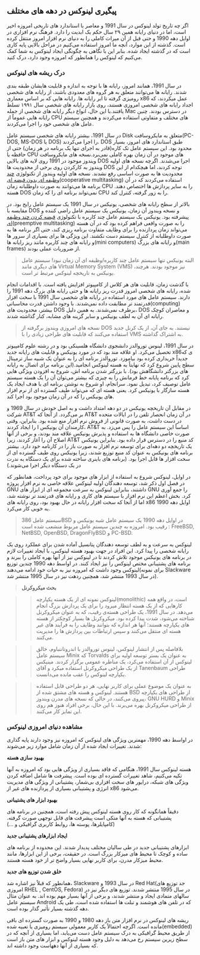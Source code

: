 ## پیگیری لینوکس در دهه های مختلف

اگر چه تاریخ تولد لینوکس در سال 1991 و معاصر با استاندارد های تاریخی امروزه اخیر است، اما در دنیای رایانه همین ۲۹ سال حکم یک ابدیت را دارد. فرهنگ نرم افزاری در اوایل دهه 1990 و حتی قبل از آن میراث کاملی را به دنیای نرم افزار امروز منتقل کرده است. گذشته از این موارد، آنچه ما امروز استفاده می‌کنیم در مراحل بالایی پایه کاری است که در گذشته ایجاد شده. بنابر این با نگاهی به چگونگی ایجاد لینوکس به شما کمک می‌کنیم که لینوکس را همانطور که امروزه وجود دارد، درک کنید.

### درک ریشه های لینوکس

در سال 1991، همانند امروز، رایانه ها با توجه به اندازه و قابلیت هایشان طبقه بندی شدند. رایانه ها می‌توانند متعلق به هر گروه های معدودی باشند، از رایانه های شخصی رومیزی گرفته تا ابر رایانه ها. رایانه هایی که بر اساس معماری x86 عمل میکردند، که اجداد رایانه های شخصی امروزی هستند، روی بازار رایانه های شخصی سال ۱۹۹۱ تسلط یافتند.با این حال، انواع دیگر رایانه های شخصی از جمله Mac در دسترس بودند. چنین رایانه هایی عموماً از CPU های مختلف و متفاوتی استفاده می‌کردند و همچنین سیستم عامل های شخصی خود را اجرا می‌کردند.

در سال 1991، بیشتر رایانه های شخصی سیستم عامل Disk متعلق به مایکروسافت(PC-DOS, MS-DOS یا DOS) را اجرا می‌کردند. DOS طبق استاندارد های امروز، بسیار محدود بود. این سیستم عامل تک کاره(قادر به اجرای تنها یک برنامه در هر زمان) حتی از حافظه یا CPU های موجود در آن زمان بهره کاملی نمی‌برد.نسخه های مایکروسافت ویندوز موجود در 1991 روی لایه های بالایی DOS اجرا می‌شدند. اگرچه نسخه های اولیه ویندوز به کارکردن روی برخی از محدودیت ها DOS توجه کردند، اما هیچکدام از این محدودیت ها به صورت اساسی رفع نشدند. نسخه های اولیه ویندوز از تکنولوژی [چند وظیفه ای بدون قبضه ای](https://fa.wikipedia.org/wiki/%DA%86%D9%86%D8%AF_%D9%88%D8%B8%DB%8C%D9%81%D9%87%E2%80%8C%D8%A7%DB%8C_%D8%A8%D8%AF%D9%88%D9%86_%D9%82%D8%A8%D8%B6%D9%87%E2%80%8C%D8%A7%DB%8C)(cooperative multitasking) استفاده می‌کردند که در آن برنامه ها می‌توانند به صورت داوطلبانه زمان CPU را به سایر پردازش ها اختصاص دهند. هسته DOS نمی‌تواند برنامه ای را که زمان CPU را به زور گرفته، کنترل کند.

 بالاتر از سطح رایانه های شخصی، یونیکس در سال 1991 یک سیستم عامل رایج بود. در مقایسه با DOS و نسخه ویندوز آن زمان، یونیکس یک سیستم عامل راضی کننده و پیشرفته بود. یونیکس یک سیستم عامل چند کاربره با تکنولوژی [قبضه کردن چند وظیفه ای](https://fa.wikipedia.org/wiki/%D9%82%D8%A8%D8%B6%D9%87%E2%80%8C%DA%A9%D8%B1%D8%AF%D9%86_(%D8%B1%D8%A7%DB%8C%D8%A7%D9%86%D8%B4)#%D9%82%D8%A8%D8%B6%D9%87_%DA%A9%D8%B1%D8%AF%D9%86_%DA%86%D9%86%D8%AF_%D9%88%D8%B8%DB%8C%D9%81%D9%87%E2%80%8C%D8%A7%DB%8C)(preemptive multitasking) را به صورت واقعی فراهم کرده بود که در آن هسته می‌تواند زمان پردازنده را برای وظایف متفاوت برنامه ریزی کند، حتی اگر برنامه ها به صورت داوطلبانه از کنترل سیستم دست نکشند. این ویژگی ها برای بسیاری از سرور ها و رایانه های چند کاربره مانند ریز رایانه ها(mini computers) و رایانه های بزرگ(main frames) از ضروریات عملی بودند.

> البته یونیکس تنها سیستم عامل چند کاربره/وظیفه ای آن زمان نبود! سیستم عامل های دیگری مانند Virtual Memory System (VMS)  نیز موجود بودند. هرچند، یونیکس به تاریخچه لینوکس مرتبط تر است.

با گذشت زمان، قابلیت های هر کلاس از کامپیوتر افزایش یافته است. با اقدامات انجام شده، رایانه های شخصی امروز قدرت ریز رایانه ها و حتی رایانه های بزرگ دهه 1991 را دارند.  سیستم عامل های مورد استفاده در رایانه های شخصی سال 1991 با سخت افزار قدرتمند تر مطابقت داده نمی‌شدند. با وجود داشتن قدرت محاسباتی(computing) بیشتر، محدودیت های DOS برطرف نمی‌شدند. به همین دلیل، DOS  و معاصران کوچک رایانه ای آن به لطف یونیکس و سایر گزینه های مشابه، کنار گذاشته شدند.

> نسخه های امروزی ویندوز برگرفته از DOS نیستند. به جای آن، از یک کرنل جدید استفاده می‌کنند که قابلیت های طراحی زیادی را با VMS به اشتراک گذاشته.

در سال 1991، لینوس توروالدز دانشجوی دانشگاه هلسینکی بود و در رشته علوم کامپیوتر تحصیل می‌کرد. او علاقه مند بود که در مورد یونیکس و قابلیت های رایانه جدید x86ی که جدیداً خریداری کرده بود بیاموزد. توروالدز برنامه ای را به عنوان یک شبیه ساز ترمینال سطح پایین شروع کرد که نهایتاً به هسته لینوکس انجامید.(این برنامه برای اتصال به رایانه های بزرگتر دانشگاهش بود). با بزرگتر شدن برنامه اش، شروع به افزودن ویژگی هایی کرد که برنامه پایانه خط فرمانش را به چیزی که بیشتر می‌توان آن را یک هسته سیستم عامل توصیف کرد، تبدیل نمود. سرانجام، او شروع به نوشتن برنامه ای با هدف ایجاد یک هسته سازگار با یونیکس کرد. یعنی هسته ای که می‌تواند طیف گسترده ای از نرم افزار های یونیکس را که در آن زمان موجود بود اجرا کند.

در مقابل آن تاریخچه یونیکس در دو دهه امتداد داشت و به اصل خودش در سال 1969 و شرکت AT&T بر می‌گردد. از آنجا که AT&T در آن زمان انحصار تلفن را در ایالات متحده در دست داشت، به صورت قانونی از فروش نرم افزار منع شده بود. بنابراین، وقتی کارمندان آن یونیکس ا را ایجاد کردند، AT&T اساساً این سیستم عامل را پس می‌زد. به صورت خاصی دانشگاه ها به استفاده و پذیرش یونیکس علاقه مند بودند، و برخی از آنها اصلاح آن را آغاز کردند، زیرا AT&T کد منبع را در دسترس قرار داده بود. بنابراین یونیکس یک تاریخچه دو دهه‌ای برای توسعه نرم افزار به صورت باز را در کارنامه خود دارد. بیشتر برنامه های یونیکس به عنوان کد منبع توزیع شدند، زیرا یونیکس روی طیف گسترده ای از سخت افزار ها قابل اجرا بود. (برنامه های باینری ساخته شده برای یک دستگاه به ندرت در یک دستگاه دیگر اجرا می‌شوند.)

در اوایل، لینوکس شروع به استفاده از ابزار های موجود برای خود پرداخت، همانطور که در فصل اول ذکر شد، توسعه دهندگان اولیه لینوکس علاقه خاصی به نرم افزار پروژه GNU داشتند، بنابراین لینوکس به سرعت مجموعه ای از ابزار های GNU را جمع آوری کرد. بخش اعظم این نرم افزار با سیستم های کاری و رایانه های قدرتمند تر نوشته شد، اما از آنجا که سخت افزار رایانه در حال بهبود بود، روی رایانه های x86 اوایل دهه 1990 به خوبی کار می‌کرد.

> سیستم عامل 386BSD در اوایل دهه 1990 یک سیستم عامل شبه یونیکس و رقیب بود. امروزه به چندین سیستم عامل مربوط منشعب شده است : FreeBSD, NetBSD, OpenBSD, DragonFlyBSD و PC-BSD.

لینوکس به سرعت و به لطف توسعه دهندگان پتانسیل آماده شدن برای عملکرد روی یک رایانه شخصی را پیدا کرد. این افراد در جهت بهبود هسته لینوکس، با ایجاد تغییرات لازم در برنامه های یونیکس موجود تلاش کردند تا در لینوکس نیز از آنها بهره کاملی را ببرند و برنامه های پشتیبانی مختص لینوکس را نیز ایجاد کنند. در اواسط دهه 1990 چندین توزیع لینوکس وجود داشت که امروزه نیز به حیات خود ادامه می‌دهند(برای نمونه Slackware در سال 1993 منتشر شد، همچنین ردهت نیز در سال 1995 منتشر شد).

> **بحث میکروکرنل**

>> لینوکس نمونه ای از یک هسته یکپارچه(monolithic) است، در واقع همه کارهایی که از یک هسته انتظار میرود را برای یک پردازش بزرگ انجام می‌دهد. در سال 1991، یک طراحی هسته‌ی رقیب، که به عنوان میکروکرنل شناخته می‌شود، شدت پیدا کرده بود. میکروکرنل ها بسیار کوچکتر از هسته های یکپارچه هستند؛ آنها هر اندازه که بتوانند وظایف را به فرآیند های غیر هسته ای منتقل می‌کنند و سپس ارتباطات بین پردازش ها را مدیریت می‌کنند.

>> بلافاصله پس از انتشار لینوکس، لینوس توروالدز با اندروتاننباوم، خالق سیستم عامل Minix که Torvalds به عنوان یک بستر توسعه اولیه برای لینوکس از آن استفاده می‌کرد، یک مناظره عمومی برگزار کردند. مینیکس از یک طراحی میکروکرنل استفاده میکرد و آقای Tanenbaum طراحی یکپارچه لینوکس را عقب مانده می‌دانست.

>> به عنوان یک موضوع عملی برای کاربر نهایی، هر دو طراحی قابل استفاده هستند. لینوکس و هسته های مشتق شده از BSD از طراحی های یکپارچه پیروی می‌کنند، در حالی که نسخه های مدرن ویندوز، GNU HURD و Minix از طراحی میکروکرنل بهره می‌برند. با این حال، برخی افراد هنوز هم روی این تمایز کار می‌کنند.

### مشاهده دنیای امروزی لینوکس

در اواسط دهه 1990، مهمترین ویژگی های لینوکس که امروزه نیز وجود دارند پایه گذاری شدند. تغییرات ایجاد شده از آن زمان شامل موارد زیر می‌شوند:

**بهبود سازی هسته**

هسته لینوکس سال 1991، هنگامی که فاقد بسیاری از ویژگی هایی بود که امروزه به آنها تکیه می‌کنیم، شاهد تغییرات گسترده ای بوده است. پیشرفت ها شامل اضافه کردن ویژگی های شبکه، درایور های سخت افزاری بی‌شمار، پشتیبانی از ویژگی های مدیریت انرژی و پشتیبانی بسیاری از پردازنده های غیر از x86 می‌شود.

**بهبود ابزار های پشتیبانی**

دقیقاً همانگونه که کار روی هسته لینوکس پیش رفته است، همچنین در برنامه های پشتیبانی که هسته به آنها متکی است پیشرفت های قابل توجهی صورت گرفته.(کامپایلرها، پوسته ها، روابط کاربری گرافیکی و ...)

**ایجاد ابزارهای پشتیبانی جدید**

ابزارهای پشتیبانی جدید در طی سالیان مختلف پدیدار شدند. این محدوده از برنامه های ساده و کوچک تا محیط های میزکار بزرگ است. در حقیقت، برخی از این ابزارها، مانند محیط میزکار مدرن، برای کاربر نهایی بسیار واضح تر از خود هسته هستند.

**خلق شدن توزیع های جدید**

همانطور که قبلاً نیز اشاره شد، Slackware در سال 1993 و Red Hat(جد توزیع های امروزی RHEL , CentOS, Fedora) در سال 1995 منتشر شدند. توزیع های دیگر نیز در سالهای متمادی ایجاد و منتشر شدند، و برخی از آنها بسیار مهم بوده اند. به عنوان مثال سیستم عامل Android که در تلفن های هوشمند و تبلت ها استفاده شده است، طی یک دهه گذشته بسیار تأثیر گذار بوده است.

ریشه های لینوکس در نرم افزار متن باز دهه 1980 و 1990 به صورت گسترده ای باقی مانده است. اگرچه احتمالاً یک کاربر معمولی سیستم رومیزی یا تعبیه شده(embedded) از طریق محیط گرافیکی به درک سیستم عامل دست می‌یابد، اما بسیاری از آنچه که در سطح زیرین سیستم رخ می‌دهد به دلیل وجود هسته لینوکس و ابزار های متن باز است که بسیاری از آنها دههاست وجود داشته اند.

